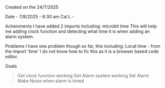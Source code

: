 Created on the 24/7/2025 

Date - 7/8/2025 - 6:30 am
Cal L - 

Acheivments
I have added 2 imports including:
    microbit
    time
This will help me adding clock function and detecting what time it is when adding an alarm system.

Problems
I have one problem though so far, this including:
    Local time - from the import 'time'
I do not know how to fic this as it is a browser based code editor.

Goals
> Get clock function working
> Get Alarm system working
    Set Alarm
    Make Noise when alarm is timed
